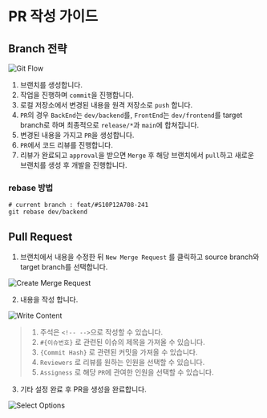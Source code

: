 # PR 작성 가이드

## Branch 전략

![Git Flow](https://github.com/lkt9899/PS/assets/80976609/e0d5d291-e707-4c78-885e-fc9286a48d2f)

1. 브랜치를 생성합니다.
2. 작업을 진행하며 `commit`을 진행합니다.
3. 로컬 저장소에서 변경된 내용을 원격 저장소로 `push` 합니다.
4. `PR`의 경우 `BackEnd`는 `dev/backend`를, `FrontEnd`는 `dev/frontend`를 target branch로 하며 최종적으로 `release/*`과 `main`에 합쳐집니다.
5. 변경된 내용을 가지고 `PR`을 생성합니다.
6. `PR`에서 코드 리뷰를 진행합니다.
8. 리뷰가 완료되고 `approval`을 받으면 `Merge` 후 해당 브랜치에서 `pull`하고 새로운 브랜치를 생성 후 개발을 진행합니다.

### rebase 방법

``` shell
# current branch : feat/#S10P12A708-241
git rebase dev/backend
```

## Pull Request

1. 브랜치에서 내용을 수정한 뒤 `New Merge Request` 를 클릭하고 source branch와 target branch를 선택합니다.

![Create Merge Request](https://github.com/lkt9899/PS/assets/80976609/483281ef-4b7e-47eb-838c-ad136198d9de)

2. 내용을 작성 합니다.

![Write Content](https://github.com/lkt9899/PS/assets/80976609/fb5a955e-17ac-47b8-9e28-6daccc03bbe9)

> 1. 주석은 `<!-- -->`으로 작성할 수 있습니다.
> 2. `#{이슈번호}` 로 관련된 이슈의 제목을 가져올 수 있습니다.
> 3. `{Commit Hash}` 로 관련된 커밋을 가져올 수 있습니다.
> 4. `Reviewers` 로 리뷰를 원하는 인원을 선택할 수 있습니다.
> 5. `Assigness` 로 해당 `PR`에 관여한 인원을 선택할 수 있습니다.

3. 기타 설정 완료 후 PR을 생성을 완료합니다.

![Select Options](https://github.com/lkt9899/PS/assets/80976609/b7b47e5e-6b5a-48e8-8bff-a9d8694c67dd)
